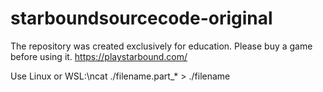 # starboundsourcecode-original
The repository was created exclusively for education. Please buy a game before using it. https://playstarbound.com/

Use Linux or WSL:\ncat ./filename.part_* > ./filename
